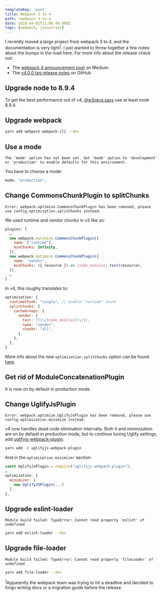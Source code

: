 ```yaml
---
templateKey: 'post'
title: Webpack 3 to 4
path: /webpack-3-to-4
date: 2018-04-02T21:06:49.000Z
tags: [webpack, javascript]
---
```


I recently moved a large project from webpack 3 to 4, and the documentation is very light<a name="1-ref"></a><sup>[1](#1)</sup>. I just wanted to throw together a few notes about the bumps in the road here. For more info about the release check out:

* The [webpack 4 announcement post](https://medium.com/webpack/webpack-4-released-today-6cdb994702d4) on Medium
* The [v4.0.0 tag release notes](https://github.com/webpack/webpack/releases/tag/v4.0.0) on GitHub

## Upgrade node to 8.9.4

To get the best performance out of v4, [@wSokra says](https://twitter.com/wSokra/status/967852475918274561) use at least node 8.9.4.

## Upgrade webpack

```bash
yarn add webpack webpack-cli --dev
```

## Use a mode

`The 'mode' option has not been set. Set 'mode' option to 'development' or 'production' to enable defaults for this environment.`

You have to choose a mode:

```javascript
mode: "production",
```

## Change CommonsChunkPlugin to splitChunks

`Error: webpack.optimize.CommonsChunkPlugin has been removed, please use config.optimization.splitChunks instead.`

We used runtime and vendor chunks in v3 like so:

```javascript
plugins: [
  …
  new webpack.optimize.CommonsChunkPlugin({
    name: ["runtime"],
    minChunks: Infinity,
  }),
  new webpack.optimize.CommonsChunkPlugin({
    name: "vendor",
    minChunks: ({ resource }) => /node_modules/.test(resource),
  }),
  …
]
```

In v4, this roughly translates to:

```javascript
optimization: {
  runtimeChunk: "single", // enable "runtime" chunk
  splitChunks: {
    cacheGroups: {
      vendor: {
        test: /[\\/]node_modules[\\/]/,
        name: "vendor",
        chunks: "all",
      },
    },
  },
}
```

More info about the new `optimization.splitChunks` option can be found [here](https://gist.github.com/sokra/1522d586b8e5c0f5072d7565c2bee693).

## Get rid of ModuleConcatenationPlugin

It is now on by default in production mode.

## Change UglifyJsPlugin

`Error: webpack.optimize.UglifyJsPlugin has been removed, please use config.optimization.minimize instead.`

v4 now handles dead code elimination internally. Both it and minimization are on by default in production mode, but to continue tuning Uglify settings, add [uglifyjs-webpack-plugin](https://www.npmjs.com/package/uglifyjs-webpack-plugin):

```bash
yarn add -D uglifyjs-webpack-plugin
```

And in the `optimization.minimizer` section:

```javascript
const UglifyJsPlugin = require("uglifyjs-webpack-plugin");
…
optimization: {
  minimizer: [
    new UglifyJSPlugin(...)
  ]
},
```

## Upgrade eslint-loader

`Module build failed: TypeError: Cannot read property 'eslint' of undefined`

```bash
yarn add eslint-loader --dev
```

## Upgrade file-loader

`Module build failed: TypeError: Cannot read property 'fileLoader' of undefined`

```bash
yarn add file-loader --dev
```

<sup><a name="1"></a><a href="#1-ref">1</a></sup>Apparently the webpack team was trying to hit a deadline and decided to forgo writing docs or a migration guide before the release.

